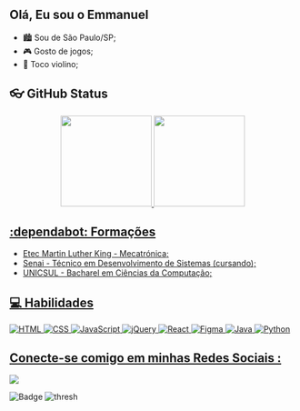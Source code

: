 ## Olá, Eu sou o Emmanuel

 - 🏙️ Sou de São Paulo/SP;
 - 🎮 Gosto de jogos;
 - 🎻 Toco violino;

## 👓 GitHub Status
<div align="center">
  <a href="https://github.com/Emmanuelf21">
  <img height="160rem" src="https://github-readme-stats.vercel.app/api?username=Emmanuelf21&show_icons=true&theme=dark&title_color=AA0116&text_color=EFD39C&include_all_commits=true&count_private=true"/>
  <img height="160rem" src="https://github-readme-stats.vercel.app/api/top-langs/?username=Emmanuelf21&title_color=AA0116&text_color=EFD39C&layout=compact&langs_count=7&theme=dark"/>
</div>
   
## :dependabot: Formações
 - Etec Martin Luther King - Mecatrónica;
 - Senai - Técnico em Desenvolvimento de Sistemas (cursando);
 - UNICSUL - Bacharel em Ciências da Computação;
   
## 💻 Habilidades
![HTML](https://img.shields.io/badge/HTML-000?style=for-the-badge&logo=html5&logoColor=30A3DC)
![CSS](https://img.shields.io/badge/CSS-000?style=for-the-badge&logo=css3&logoColor=E94D5F)
![JavaScript](https://img.shields.io/badge/JavaScript-000?style=for-the-badge&logo=javascript&logoColor=EBFF00)
![jQuery](https://img.shields.io/badge/jquery-%230769AD.svg?style=for-the-badge&logo=jquery&logoColor=white)
![React](https://img.shields.io/badge/react-%2320232a.svg?style=for-the-badge&logo=react&logoColor=%2361DAFB)
![Figma](https://img.shields.io/badge/figma-%23F24E1E.svg?style=for-the-badge&logo=figma&logoColor=white)
![Java](https://img.shields.io/badge/java-%23ED8B00.svg?style=for-the-badge&logo=openjdk&logoColor=white)
![Python](https://img.shields.io/badge/python-3670A0?style=for-the-badge&logo=python&logoColor=ffdd54)

 ## Conecte-se comigo em minhas Redes Sociais :
 <div> 
  <a href="https://www.linkedin.com/in/emmanuel-franco-dev/" target="_blank"><img src="https://img.shields.io/badge/-LinkedIn-%230077B5?style=for-the-badge&logo=linkedin&logoColor=white" target="_blank"></a> 
</div>

![Badge](https://www.credly.com/badges/dbe0d682-301b-49b3-9209-4f385636179b/public_url)
![thresh](https://pbs.twimg.com/media/Dl38YE-UUAAgWo8.png)

